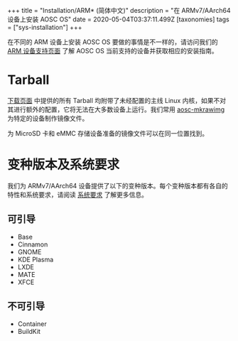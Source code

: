 +++
title = "Installation/ARM* (简体中文)"
description = "在 ARMv7/AArch64 设备上安装 AOSC OS"
date = 2020-05-04T03:37:11.499Z
[taxonomies]
tags = ["sys-installation"]
+++

在不同的 ARM 设备上安装 AOSC OS 要做的事情是不一样的，请访问我们的 [ARM 设备支持页面](https://github.com/AOSC-Dev/AOSC-os-arm-bsps/wiki) 了解 AOSC OS 当前支持的设备并获取相应的安装指南。

# Tarball

[下载页面](https://aosc.io/downloads/) 中提供的所有 Tarball 均附带了未经配置的主线 Linux 内核，如果不对其进行额外的配置，它将无法在大多数设备上运行。我们常用 [aosc-mkrawimg](https://github.com/AOSC-Dev/aosc-mkrawimg) 为特定的设备制作镜像文件。

为 MicroSD 卡和 eMMC 存储设备准备的镜像文件可以在同一位置找到。

# 变种版本及系统要求

我们为 ARMv7/AArch64 设备提供了以下的变种版本。每个变种版本都有各自的特性和系统要求，请阅读 [系统要求](@/aosc-os/installation/arm-notes-sysreq.zh.md) 了解更多信息。

## 可引导

- Base
- Cinnamon
- GNOME
- KDE Plasma
- LXDE
- MATE
- XFCE

## 不可引导

- Container
- BuildKit
